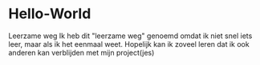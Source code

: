 # Hello-World
Leerzame weg
Ik heb dit "leerzame weg" genoemd omdat ik niet snel iets leer, maar als ik het eenmaal weet.
Hopelijk kan ik zoveel leren dat ik ook anderen kan verblijden met mijn project(jes)
